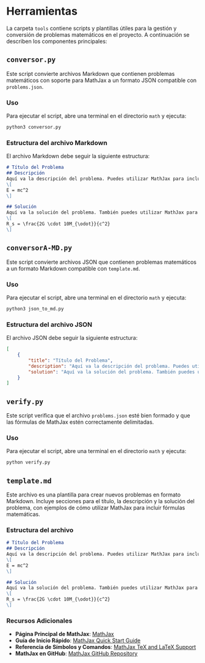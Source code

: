 # Herramientas

La carpeta `tools` contiene scripts y plantillas útiles para la gestión y conversión de problemas matemáticos en el proyecto. A continuación se describen los componentes principales:

## `conversor.py`

Este script convierte archivos Markdown que contienen problemas matemáticos con soporte para MathJax a un formato JSON compatible con `problems.json`.

### Uso

Para ejecutar el script, abre una terminal en el directorio `math` y ejecuta:

```bash
python3 conversor.py
```

### Estructura del archivo Markdown

El archivo Markdown debe seguir la siguiente estructura:

```markdown
# Título del Problema
## Descripción
Aquí va la descripción del problema. Puedes utilizar MathJax para incluir fórmulas matemáticas. Por ejemplo, una fórmula en línea: \( E = mc^2 \) y una fórmula en bloque:
\[
E = mc^2
\]

## Solución
Aquí va la solución del problema. También puedes utilizar MathJax para incluir fórmulas matemáticas.
\[
R_s = \frac{2G \cdot 10M_{\odot}}{c^2}
\]
```

## `conversorA-MD.py`

Este script convierte archivos JSON que contienen problemas matemáticos a un formato Markdown compatible con `template.md`.

### Uso

Para ejecutar el script, abre una terminal en el directorio `math` y ejecuta:

```bash
python3 json_to_md.py
```

### Estructura del archivo JSON

El archivo JSON debe seguir la siguiente estructura:

```json
[
    {
        "title": "Título del Problema",
        "description": "Aquí va la descripción del problema. Puedes utilizar MathJax para incluir fórmulas matemáticas. Por ejemplo, una fórmula en línea: \\( E = mc^2 \\) y una fórmula en bloque:\n\\[\nE = mc^2\n\\]",
        "solution": "Aquí va la solución del problema. También puedes utilizar MathJax para incluir fórmulas matemáticas.\n\\[\nR_s = \\frac{2G \\cdot 10M_{\\odot}}{c^2}\n\\]"
    }
]
```

## `verify.py`

Este script verifica que el archivo `problems.json` esté bien formado y que las fórmulas de MathJax estén correctamente delimitadas.

### Uso

Para ejecutar el script, abre una terminal en el directorio `math` y ejecuta:

```bash
python verify.py
```

## `template.md`

Este archivo es una plantilla para crear nuevos problemas en formato Markdown. Incluye secciones para el título, la descripción y la solución del problema, con ejemplos de cómo utilizar MathJax para incluir fórmulas matemáticas.

### Estructura del archivo

```markdown
# Título del Problema
## Descripción
Aquí va la descripción del problema. Puedes utilizar MathJax para incluir fórmulas matemáticas. Por ejemplo, una fórmula en línea: \( E = mc^2 \) y una fórmula en bloque:
\[
E = mc^2
\]

## Solución
Aquí va la solución del problema. También puedes utilizar MathJax para incluir fórmulas matemáticas.
\[
R_s = \frac{2G \cdot 10M_{\odot}}{c^2}
\]
```

### Recursos Adicionales

- **Página Principal de MathJax**: [MathJax](https://www.mathjax.org/)
- **Guía de Inicio Rápido**: [MathJax Quick Start Guide](https://docs.mathjax.org/en/latest/)
- **Referencia de Símbolos y Comandos**: [MathJax TeX and LaTeX Support](https://docs.mathjax.org/en/latest/input/tex/index.html)
- **MathJax en GitHub**: [MathJax GitHub Repository](https://github.com/mathjax/MathJax)